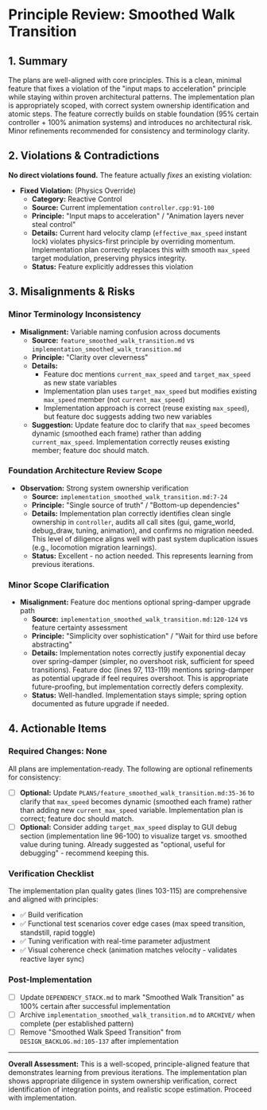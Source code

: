 # Principle Review: Smoothed Walk Transition

## 1. Summary

The plans are well-aligned with core principles. This is a clean, minimal feature that fixes a violation of the "input maps to acceleration" principle while staying within proven architectural patterns. The implementation plan is appropriately scoped, with correct system ownership identification and atomic steps. The feature correctly builds on stable foundation (95% certain controller + 100% animation systems) and introduces no architectural risk. Minor refinements recommended for consistency and terminology clarity.

## 2. Violations & Contradictions

**No direct violations found.** The feature actually *fixes* an existing violation:

- **Fixed Violation:** (Physics Override)
  - **Category:** Reactive Control
  - **Source:** Current implementation `controller.cpp:91-100`
  - **Principle:** "Input maps to acceleration" / "Animation layers never steal control"
  - **Details:** Current hard velocity clamp (`effective_max_speed` instant lock) violates physics-first principle by overriding momentum. Implementation plan correctly replaces this with smooth `max_speed` target modulation, preserving physics integrity.
  - **Status:** Feature explicitly addresses this violation

## 3. Misalignments & Risks

### Minor Terminology Inconsistency

- **Misalignment:** Variable naming confusion across documents
  - **Source:** `feature_smoothed_walk_transition.md` vs `implementation_smoothed_walk_transition.md`
  - **Principle:** "Clarity over cleverness"
  - **Details:**
    - Feature doc mentions `current_max_speed` and `target_max_speed` as new state variables
    - Implementation plan uses `target_max_speed` but modifies existing `max_speed` member (not `current_max_speed`)
    - Implementation approach is correct (reuse existing `max_speed`), but feature doc suggests adding two new variables
  - **Suggestion:** Update feature doc to clarify that `max_speed` becomes dynamic (smoothed each frame) rather than adding `current_max_speed`. Implementation correctly reuses existing member; feature doc should match.

### Foundation Architecture Review Scope

- **Observation:** Strong system ownership verification
  - **Source:** `implementation_smoothed_walk_transition.md:7-24`
  - **Principle:** "Single source of truth" / "Bottom-up dependencies"
  - **Details:** Implementation plan correctly identifies clean single ownership in `controller`, audits all call sites (gui, game_world, debug_draw, tuning, animation), and confirms no migration needed. This level of diligence aligns well with past system duplication issues (e.g., locomotion migration learnings).
  - **Status:** Excellent - no action needed. This represents learning from previous iterations.

### Minor Scope Clarification

- **Misalignment:** Feature doc mentions optional spring-damper upgrade path
  - **Source:** `implementation_smoothed_walk_transition.md:120-124` vs feature certainty assessment
  - **Principle:** "Simplicity over sophistication" / "Wait for third use before abstracting"
  - **Details:** Implementation notes correctly justify exponential decay over spring-damper (simpler, no overshoot risk, sufficient for speed transitions). Feature doc (lines 97, 113-119) mentions spring-damper as potential upgrade if feel requires overshoot. This is appropriate future-proofing, but implementation correctly defers complexity.
  - **Status:** Well-handled. Implementation stays simple; spring option documented as future upgrade if needed.

## 4. Actionable Items

### Required Changes: None

All plans are implementation-ready. The following are optional refinements for consistency:

- [ ] **Optional:** Update `PLANS/feature_smoothed_walk_transition.md:35-36` to clarify that `max_speed` becomes dynamic (smoothed each frame) rather than adding new `current_max_speed` variable. Implementation plan is correct; feature doc should match.
- [ ] **Optional:** Consider adding `target_max_speed` display to GUI debug section (implementation line 96-100) to visualize target vs. smoothed value during tuning. Already suggested as "optional, useful for debugging" - recommend keeping this.

### Verification Checklist

The implementation plan quality gates (lines 103-115) are comprehensive and aligned with principles:

- ✅ Build verification
- ✅ Functional test scenarios cover edge cases (max speed transition, standstill, rapid toggle)
- ✅ Tuning verification with real-time parameter adjustment
- ✅ Visual coherence check (animation matches velocity - validates reactive layer sync)

### Post-Implementation

- [ ] Update `DEPENDENCY_STACK.md` to mark "Smoothed Walk Transition" as 100% certain after successful implementation
- [ ] Archive `implementation_smoothed_walk_transition.md` to `ARCHIVE/` when complete (per established pattern)
- [ ] Remove "Smoothed Walk Speed Transition" from `DESIGN_BACKLOG.md:105-137` after implementation

---

**Overall Assessment:** This is a well-scoped, principle-aligned feature that demonstrates learning from previous iterations. The implementation plan shows appropriate diligence in system ownership verification, correct identification of integration points, and realistic scope estimation. Proceed with implementation.
